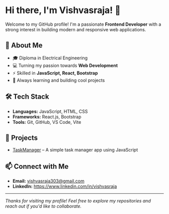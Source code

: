 # Hi there, I'm Vishvasraja! 👋

Welcome to my GitHub profile! I'm a passionate **Frontend Developer** with a strong interest in building modern and responsive web applications.

## 🚀 About Me
- 🎓 Diploma in Electrical Engineering  
- 💻 Turning my passion towards **Web Development**
- ⚡ Skilled in **JavaScript, React, Bootstrap**
- 🧠 Always learning and building cool projects

## 🛠️ Tech Stack
- **Languages:** JavaScript, HTML, CSS
- **Frameworks:** React.js, Bootstrap
- **Tools:** Git, GitHub, VS Code, Vite

## 📌 Projects
- [TaskManager](https://github.com/Vishvasraja/TaskManager) – A simple task manager app using JavaScript

## 📫 Connect with Me
- **Email:** vishvasraja303@gmail.com  
- **LinkedIn:** https://www.linkedin.com/in/vishvasraja

---

_Thanks for visiting my profile! Feel free to explore my repositories and reach out if you'd like to collaborate._
